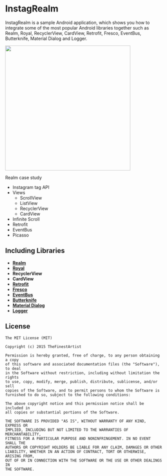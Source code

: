 # InstagRealm

InstagRealm is a sample Android application, which shows you how to integrate some of the most popular Android libraries together such as Realm, Royal, RecyclerView, CardView, Retrofit, Fresco, EventBus, Butterknife, Material Dialog and Logger.

<img src="https://github.com/TheFinestArtist/InstagRealm/blob/master/art/instagrealm_a.png" width="400">

Realm case study
* Instagram tag API
* Views
   * ScrollView
   * ListView
   * RecyclerView
   * CardView
* Infinite Scroll
* Retrofit
* EventBus
* Picasso

## Including Libraries
* **[Realm](https://github.com/realm/realm-java)**  
* **[Royal](https://github.com/TheFinestArtist/Royal-Android)**
* **RecyclerView**
* **CardView**
* **[Retrofit](https://github.com/square/retrofit)**  
* **[Fresco](https://github.com/facebook/fresco)**
* **[EventBus](https://github.com/greenrobot/EventBus)**
* **[Butterknife](https://github.com/JakeWharton/butterknife)**
* **[Material Dialog](https://github.com/afollestad/material-dialogs)**
* **[Logger](https://github.com/orhanobut/logger)**


## License
```
The MIT License (MIT)

Copyright (c) 2015 TheFinestArtist

Permission is hereby granted, free of charge, to any person obtaining a copy
of this software and associated documentation files (the "Software"), to deal
in the Software without restriction, including without limitation the rights
to use, copy, modify, merge, publish, distribute, sublicense, and/or sell
copies of the Software, and to permit persons to whom the Software is
furnished to do so, subject to the following conditions:

The above copyright notice and this permission notice shall be included in
all copies or substantial portions of the Software.

THE SOFTWARE IS PROVIDED "AS IS", WITHOUT WARRANTY OF ANY KIND, EXPRESS OR
IMPLIED, INCLUDING BUT NOT LIMITED TO THE WARRANTIES OF MERCHANTABILITY,
FITNESS FOR A PARTICULAR PURPOSE AND NONINFRINGEMENT. IN NO EVENT SHALL THE
AUTHORS OR COPYRIGHT HOLDERS BE LIABLE FOR ANY CLAIM, DAMAGES OR OTHER
LIABILITY, WHETHER IN AN ACTION OF CONTRACT, TORT OR OTHERWISE, ARISING FROM,
OUT OF OR IN CONNECTION WITH THE SOFTWARE OR THE USE OR OTHER DEALINGS IN
THE SOFTWARE.
```
